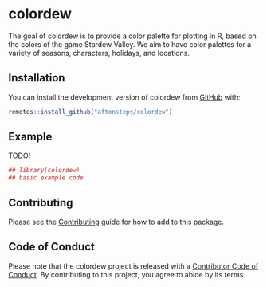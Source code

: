 
<!-- README.md is generated from README.Rmd. Please edit that file -->

# colordew

<!-- badges: start -->
<!-- badges: end -->

The goal of colordew is to provide a color palette for plotting in R,
based on the colors of the game Stardew Valley. We aim to have color
palettes for a variety of seasons, characters, holidays, and locations.

## Installation

You can install the development version of colordew from
[GitHub](https://CRAN.R-project.org) with:

``` r
remotes::install_github("aftonsteps/colordew")
```

## Example

TODO!

``` r
## library(colordew)
## basic example code
```

## Contributing

Please see the [Contributing](https://github.com/aftonsteps/colordew/wiki/Contributing) guide for how to add to this package.

## Code of Conduct

Please note that the colordew project is released with a [Contributor
Code of
Conduct](https://contributor-covenant.org/version/2/0/CODE_OF_CONDUCT.html).
By contributing to this project, you agree to abide by its terms.
